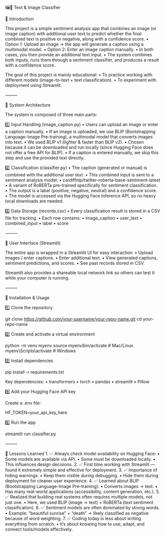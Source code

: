 🖼️📝 Text & Image Classifier

📍 Introduction

This project is a simple sentiment analysis app that combines an image (or image caption) with additional user text to predict whether the final combined text is positive or negative, along with a confidence score.
	•	Option 1: Upload an image → the app will generate a caption using a multimodal model.
	•	Option 2: Enter an image caption manually.
	•	In both cases, you then provide an additional text input.
	•	The system combines both inputs, runs them through a sentiment classifier, and produces a result with a confidence score.

The goal of this project is mainly educational:
	•	To practice working with different models (image-to-text + text classification).
	•	To experiment with deployment using Streamlit.

⸻

📍 System Architecture

The system is composed of three main parts:

1️⃣ Input Handling (image_caption.py)
	•	Users can upload an image or enter a caption manually.
	•	If an image is uploaded, we use BLIP (Bootstrapping Language-Image Pre-training), a multimodal model that converts images into text.
	•	We used BLIP v1 (lighter & faster than BLIP v2).
	•	Chosen because it can be downloaded and run locally (since Hugging Face does not offer a free API for BLIP).
	•	If a caption is entered manually, we skip this step and use the provided text directly.

2️⃣ Classification (classifier.py)
	•	The caption (generated or manual) is combined with the additional user text.
	•	This combined input is sent to a sentiment analysis model:
	•	cardiffnlp/twitter-roberta-base-sentiment-latest
	•	A variant of RoBERTa pre-trained specifically for sentiment classification.
	•	The output is a label (positive, negative, neutral) and a confidence score.
	•	The model is accessed via the Hugging Face Inference API, so no heavy local downloads are needed.

3️⃣ Data Storage (records.csv)
	•	Every classification result is stored in a CSV file for tracking.
	•	Each row contains:
	•	image_caption
	•	user_text
	•	combined_input
	•	label
	•	score

⸻

📍 User Interface (Streamlit)

The entire app is wrapped in a Streamlit UI for easy interaction:
	•	Upload images / enter captions.
	•	Enter additional text.
	•	View generated captions, sentiment predictions, and scores.
	•	See past records stored in CSV.

Streamlit also provides a shareable local network link so others can test it while your computer is running.

⸻

📍 Installation & Usage

1️⃣ Clone the repository

git clone https://github.com/your-username/your-repo-name.git
cd your-repo-name

2️⃣ Create and activate a virtual environment

python -m venv myenv
source myenv/bin/activate  # Mac/Linux
myenv\Scripts\activate     # Windows

3️⃣ Install dependencies

pip install -r requirements.txt

Key dependencies:
	•	transformers
	•	torch
	•	pandas
	•	streamlit
	•	Pillow

4️⃣ Add your Hugging Face API key

Create a .env file:

HF_TOKEN=your_api_key_here

5️⃣ Run the app

streamlit run classifier.py


⸻

📍 Lessons Learned
	1.	✅ Always check model availability on Hugging Face:
	•	Some models are available via API.
	•	Some must be downloaded locally.
	•	This influences design decisions.
	2.	✅ First time working with Streamlit — found it extremely simple and effective for deployment.
	3.	✅ Importance of hiding warnings:
	•	Keep them visible during debugging.
	•	Hide them during deployment for cleaner user experience.
	4.	✅ Learned about BLIP (Bootstrapping Language-Image Pre-training):
	•	Converts images → text.
	•	Has many real-world applications (accessibility, content generation, etc.).
	5.	✅ Realized that building real systems often requires multiple models, not just one.
	•	Here, we used BLIP (image → text) + RoBERTa (text sentiment classification).
	6.	✅ Sentiment models are often dominated by strong words.
	•	Example: “beautiful sunrise” + “death” → likely classified as negative because of word weighting.
	7.	✅ Coding today is less about writing everything from scratch.
	•	It’s about knowing how to use, adapt, and connect tools/models effectively.
